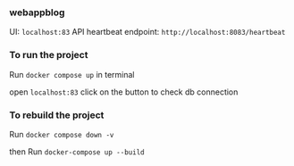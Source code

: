 ### webappblog

UI: `localhost:83`
API heartbeat endpoint:  `http://localhost:8083/heartbeat`


### To run the project
Run `docker compose up` in terminal

open `localhost:83` click on the button to check db connection

### To rebuild the project

Run `docker compose down -v `

then Run `docker-compose up --build`
